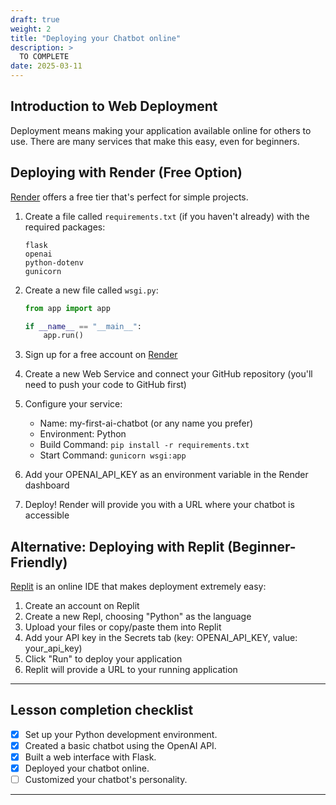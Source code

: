 ```yaml
---
draft: true
weight: 2
title: "Deploying your Chatbot online"
description: >
  TO COMPLETE
date: 2025-03-11
---
```


## Introduction to Web Deployment

Deployment means making your application available online for others to use. There are many services that make this easy, even for beginners.

## Deploying with Render (Free Option)

[Render](https://render.com/) offers a free tier that's perfect for simple projects.

1. Create a file called `requirements.txt` (if you haven't already) with the required packages:
   ```
   flask
   openai
   python-dotenv
   gunicorn
   ```

2. Create a new file called `wsgi.py`:
   ```python
   from app import app

   if __name__ == "__main__":
       app.run()
   ```

3. Sign up for a free account on [Render](https://render.com/)

4. Create a new Web Service and connect your GitHub repository (you'll need to push your code to GitHub first)

5. Configure your service:
   - Name: my-first-ai-chatbot (or any name you prefer)
   - Environment: Python
   - Build Command: `pip install -r requirements.txt`
   - Start Command: `gunicorn wsgi:app`

6. Add your OPENAI_API_KEY as an environment variable in the Render dashboard

7. Deploy! Render will provide you with a URL where your chatbot is accessible

## Alternative: Deploying with Replit (Beginner-Friendly)

[Replit](https://replit.com/) is an online IDE that makes deployment extremely easy:

1. Create an account on Replit
2. Create a new Repl, choosing "Python" as the language
3. Upload your files or copy/paste them into Replit
4. Add your API key in the Secrets tab (key: OPENAI_API_KEY, value: your_api_key)
5. Click "Run" to deploy your application
6. Replit will provide a URL to your running application

---

## Lesson completion checklist

- [x] Set up your Python development environment.
- [x] Created a basic chatbot using the OpenAI API.
- [x] Built a web interface with Flask.
- [x] Deployed your chatbot online.
- [ ] Customized your chatbot's personality.

---
